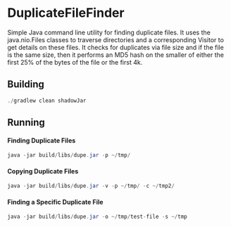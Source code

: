 # DuplicateFileFinder

Simple Java command line utility for finding duplicate files. It uses the java.nio.Files classes to traverse
directories and a corresponding Visitor to get details on these files. It checks for duplicates via file size
and if the file is the same size, then it performs an MD5 hash on the smaller of either the first 25% of the bytes of the file or the first 4k.

## Building
```java
./gradlew clean shadowJar
```

## Running
#### Finding Duplicate Files
```java
java -jar build/libs/dupe.jar -p ~/tmp/
```

#### Copying Duplicate Files
```java
java -jar build/libs/dupe.jar -v -p ~/tmp/ -c ~/tmp2/
```

#### Finding a Specific Duplicate File
```java
java -jar build/libs/dupe.jar -o ~/tmp/test-file -s ~/tmp
```